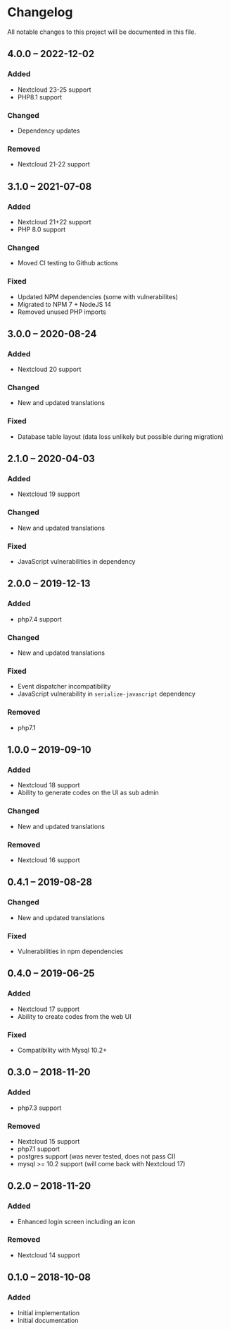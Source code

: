 # Changelog
All notable changes to this project will be documented in this file.

## 4.0.0 – 2022-12-02
### Added
- Nextcloud 23-25 support
- PHP8.1 support
### Changed
- Dependency updates
### Removed
- Nextcloud 21-22 support

## 3.1.0 – 2021-07-08
### Added
- Nextcloud 21+22 support
- PHP 8.0 support
### Changed
- Moved CI testing to Github actions
### Fixed
- Updated NPM dependencies (some with vulnerabilites)
- Migrated to NPM 7 + NodeJS 14
- Removed unused PHP imports

## 3.0.0 – 2020-08-24
### Added
- Nextcloud 20 support
### Changed
- New and updated translations
### Fixed
- Database table layout (data loss unlikely but possible during migration)

## 2.1.0 – 2020-04-03
### Added
- Nextcloud 19 support
### Changed
- New and updated translations
### Fixed
- JavaScript vulnerabilities in dependency

## 2.0.0 – 2019-12-13
### Added
- php7.4 support
### Changed
- New and updated translations
### Fixed
- Event dispatcher incompatibility
- JavaScript vulnerability in `serialize-javascript` dependency
### Removed
- php7.1

## 1.0.0 – 2019-09-10
### Added
- Nextcloud 18 support
- Ability to generate codes on the UI as sub admin
### Changed
- New and updated translations
### Removed
- Nextcloud 16 support

## 0.4.1 – 2019-08-28
### Changed
- New and updated translations
### Fixed
- Vulnerabilities in npm dependencies

## 0.4.0 – 2019-06-25
### Added
- Nextcloud 17 support
- Ability to create codes from the web UI
### Fixed
- Compatibility with Mysql 10.2+

## 0.3.0 – 2018-11-20
### Added
- php7.3 support
### Removed
- Nextcloud 15 support
- php7.1 support
- postgres support (was never tested, does not pass CI)
- mysql >= 10.2 support (will come back with Nextcloud 17)

## 0.2.0 – 2018-11-20
### Added
- Enhanced login screen including an icon
### Removed
- Nextcloud 14 support

## 0.1.0 – 2018-10-08
### Added
- Initial implementation
- Initial documentation
